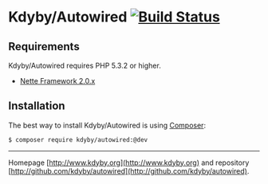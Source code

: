Kdyby/Autowired [![Build Status](https://secure.travis-ci.org/Kdyby/Autowired.png?branch=master)](http://travis-ci.org/Kdyby/Autowired)
===========================


Requirements
------------

Kdyby/Autowired requires PHP 5.3.2 or higher.

- [Nette Framework 2.0.x](https://github.com/nette/nette)


Installation
------------

The best way to install Kdyby/Autowired is using  [Composer](http://getcomposer.org/):

```sh
$ composer require kdyby/autowired:@dev
```


-----

Homepage [http://www.kdyby.org](http://www.kdyby.org) and repository [http://github.com/kdyby/autowired](http://github.com/kdyby/autowired).
